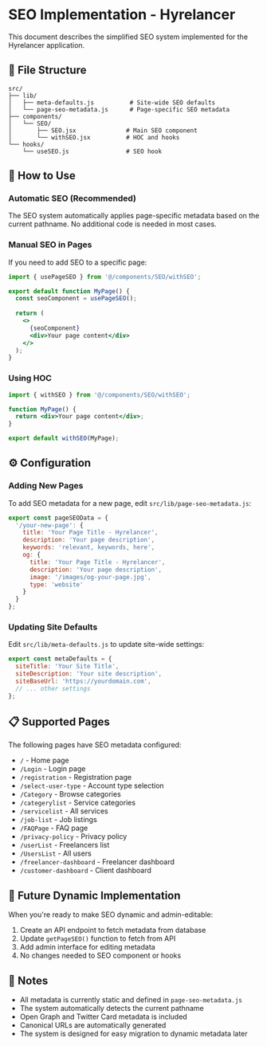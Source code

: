 # SEO Implementation - Hyrelancer

This document describes the simplified SEO system implemented for the Hyrelancer application.

## 📁 File Structure

```
src/
├── lib/
│   ├── meta-defaults.js          # Site-wide SEO defaults
│   └── page-seo-metadata.js      # Page-specific SEO metadata
├── components/
│   └── SEO/
│       ├── SEO.jsx              # Main SEO component
│       └── withSEO.jsx          # HOC and hooks
└── hooks/
    └── useSEO.js                # SEO hook
```

## 🚀 How to Use

### Automatic SEO (Recommended)

The SEO system automatically applies page-specific metadata based on the current pathname. No additional code is needed in most cases.

### Manual SEO in Pages

If you need to add SEO to a specific page:

```jsx
import { usePageSEO } from '@/components/SEO/withSEO';

export default function MyPage() {
  const seoComponent = usePageSEO();
  
  return (
    <>
      {seoComponent}
      <div>Your page content</div>
    </>
  );
}
```

### Using HOC

```jsx
import { withSEO } from '@/components/SEO/withSEO';

function MyPage() {
  return <div>Your page content</div>;
}

export default withSEO(MyPage);
```

## ⚙️ Configuration

### Adding New Pages

To add SEO metadata for a new page, edit `src/lib/page-seo-metadata.js`:

```javascript
export const pageSEOData = {
  '/your-new-page': {
    title: 'Your Page Title - Hyrelancer',
    description: 'Your page description',
    keywords: 'relevant, keywords, here',
    og: {
      title: 'Your Page Title - Hyrelancer',
      description: 'Your page description',
      image: '/images/og-your-page.jpg',
      type: 'website'
    }
  }
};
```

### Updating Site Defaults

Edit `src/lib/meta-defaults.js` to update site-wide settings:

```javascript
export const metaDefaults = {
  siteTitle: 'Your Site Title',
  siteDescription: 'Your site description',
  siteBaseUrl: 'https://yourdomain.com',
  // ... other settings
};
```

## 📋 Supported Pages

The following pages have SEO metadata configured:

- `/` - Home page
- `/Login` - Login page
- `/registration` - Registration page
- `/select-user-type` - Account type selection
- `/Category` - Browse categories
- `/categerylist` - Service categories
- `/servicelist` - All services
- `/job-list` - Job listings
- `/FAQPage` - FAQ page
- `/privacy-policy` - Privacy policy
- `/userList` - Freelancers list
- `/UsersList` - All users
- `/freelancer-dashboard` - Freelancer dashboard
- `/customer-dashboard` - Client dashboard

## 🔧 Future Dynamic Implementation

When you're ready to make SEO dynamic and admin-editable:

1. Create an API endpoint to fetch metadata from database
2. Update `getPageSEO()` function to fetch from API
3. Add admin interface for editing metadata
4. No changes needed to SEO component or hooks

## 📝 Notes

- All metadata is currently static and defined in `page-seo-metadata.js`
- The system automatically detects the current pathname
- Open Graph and Twitter Card metadata is included
- Canonical URLs are automatically generated
- The system is designed for easy migration to dynamic metadata later
